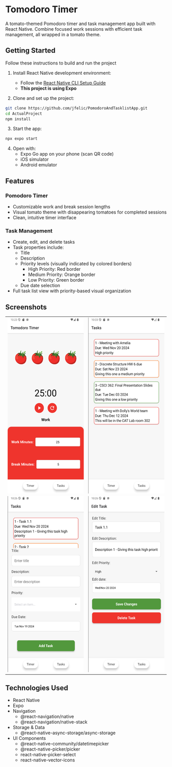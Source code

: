# Tomodoro Timer

A tomato-themed Pomodoro timer and task management app built with React Native. Combine focused work sessions with efficient task management, all wrapped in a tomato theme.

## Getting Started
Follow these instructions to build and run the project

1. Install React Native development environment:
    - Follow the [React Native CLI Setup Guide](https://reactnative.dev/docs/environment-setup)
    - **This project is using Expo**

2. Clone and set up the project:
```bash
git clone https://github.com/jfelic/PomodoroAndTasklistApp.git
cd ActualProject
npm install
```

3. Start the app:
```bash
npx expo start
```

4. Open with:
    - Expo Go app on your phone (scan QR code)
    - iOS simulator
    - Android emulator

## Features

### Pomodoro Timer
- Customizable work and break session lengths
- Visual tomato theme with disappearing tomatoes for completed sessions
- Clean, intuitive timer interface

### Task Management
- Create, edit, and delete tasks
- Task properties include:
  - Title
  - Description
  - Priority levels (visually indicated by colored borders)
    - High Priority: Red border
    - Medium Priority: Orange border
    - Low Priority: Green border
  - Due date selection
- Full task list view with priority-based visual organization

## Screenshots
<table>
  <tr>
    <td><img src="ActualProject/screenshots/timer_screen.png" width="275" height="550"/></td>
    <td><img src="ActualProject/screenshots/tasks_list.png" width="275" height="550"/></td>
  </tr>
  <tr>
    <td><img src="ActualProject/screenshots/add_task.png" width="275" height="550"/></td>
    <td><img src="ActualProject/screenshots/edit_task.png" width="275" height="550"/></td>
  </tr>
</table>


## Technologies Used
- React Native
- Expo
- Navigation
  - @react-navigation/native
  - @react-navigation/native-stack
- Storage & Data
  - @react-native-async-storage/async-storage 
- UI Components
  - @react-native-community/datetimepicker
  - @react-native-picker/picker
  - react-native-picker-select
  - react-native-vector-icons